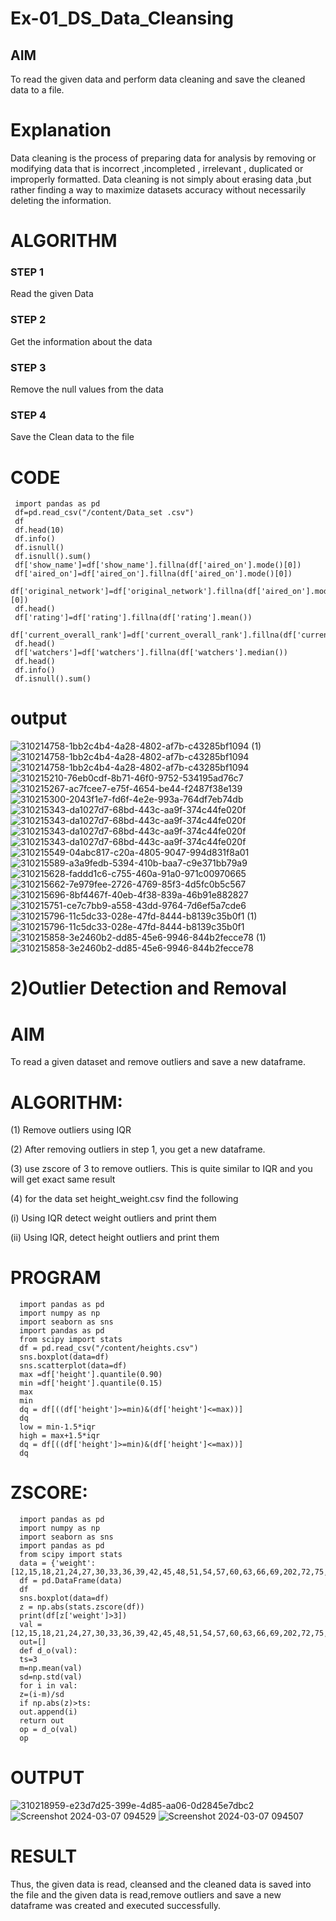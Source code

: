 # Ex-01_DS_Data_Cleansing


## AIM
To read the given data and perform data cleaning and save the cleaned data to a file. 

# Explanation
Data cleaning is the process of preparing data for analysis by removing or modifying data that is incorrect ,incompleted , irrelevant , duplicated or improperly formatted. 
Data cleaning is not simply about erasing data ,but rather finding a way to maximize datasets accuracy without necessarily deleting the information. 

# ALGORITHM
### STEP 1
Read the given Data
### STEP 2
Get the information about the data
### STEP 3
Remove the null values from the data
### STEP 4
Save the Clean data to the file

# CODE 
  
     import pandas as pd
     df=pd.read_csv("/content/Data_set .csv")
     df
     df.head(10)
     df.info()
     df.isnull()
     df.isnull().sum()
     df['show_name']=df['show_name'].fillna(df['aired_on'].mode()[0])
     df['aired_on']=df['aired_on'].fillna(df['aired_on'].mode()[0])
     df['original_network']=df['original_network'].fillna(df['aired_on'].mode()[0])
     df.head()
     df['rating']=df['rating'].fillna(df['rating'].mean())
     df['current_overall_rank']=df['current_overall_rank'].fillna(df['current_overall_rank'].mean
     df.head()
     df['watchers']=df['watchers'].fillna(df['watchers'].median())
     df.head()
     df.info()
     df.isnull().sum()

# output

![310214758-1bb2c4b4-4a28-4802-af7b-c43285bf1094 (1)](https://github.com/Mothykrishnan100/ODD2023-Datascience-Ex01/assets/160512502/e4dd3206-39fc-43b4-83aa-5cc7e7f3fdee)
![310214758-1bb2c4b4-4a28-4802-af7b-c43285bf1094](https://github.com/Mothykrishnan100/ODD2023-Datascience-Ex01/assets/160512502/e3bfb971-4f37-4232-9354-ddbb82eda8c9)
![310214758-1bb2c4b4-4a28-4802-af7b-c43285bf1094](https://github.com/Mothykrishnan100/ODD2023-Datascience-Ex01/assets/160512502/2b5c794a-0f11-43a4-9529-1f8ce5cf3f2e)
![310215210-76eb0cdf-8b71-46f0-9752-534195ad76c7](https://github.com/Mothykrishnan100/ODD2023-Datascience-Ex01/assets/160512502/b6cb3f0b-4e13-4dcc-9ae8-38d746f39cb8)
![310215267-ac7fcee7-e75f-4654-be44-f2487f38e139](https://github.com/Mothykrishnan100/ODD2023-Datascience-Ex01/assets/160512502/5584adf2-5eeb-406f-8ee8-191f2736e22a)
![310215300-2043f1e7-fd6f-4e2e-993a-764df7eb74db](https://github.com/Mothykrishnan100/ODD2023-Datascience-Ex01/assets/160512502/36a39d7d-fb1b-4697-9e9f-ec96dc3f2007)
![310215343-da1027d7-68bd-443c-aa9f-374c44fe020f](https://github.com/Mothykrishnan100/ODD2023-Datascience-Ex01/assets/160512502/a7b68596-c6b3-456d-ab77-61fea5fafb50)
![310215343-da1027d7-68bd-443c-aa9f-374c44fe020f](https://github.com/Mothykrishnan100/ODD2023-Datascience-Ex01/assets/160512502/8a976467-021b-4ffb-a79e-42cda7cee00d)
![310215343-da1027d7-68bd-443c-aa9f-374c44fe020f](https://github.com/Mothykrishnan100/ODD2023-Datascience-Ex01/assets/160512502/0473d45f-e910-4324-aad6-7b878907df60)
![310215343-da1027d7-68bd-443c-aa9f-374c44fe020f](https://github.com/Mothykrishnan100/ODD2023-Datascience-Ex01/assets/160512502/fc100e71-c851-4738-a6db-20b99952bdbb)
![310215549-04abc817-c20a-4805-9047-994d831f8a01](https://github.com/Mothykrishnan100/ODD2023-Datascience-Ex01/assets/160512502/f68b6d74-5344-4ca8-be2f-3b17bce90121)
![310215589-a3a9fedb-5394-410b-baa7-c9e371bb79a9](https://github.com/Mothykrishnan100/ODD2023-Datascience-Ex01/assets/160512502/12d4bad2-ffd2-431d-9499-bbc458278d36)
![310215628-faddd1c6-c755-460a-91a0-971c00970665](https://github.com/Mothykrishnan100/ODD2023-Datascience-Ex01/assets/160512502/dfa6dfda-beaf-4526-ad2f-3e3ce8366478)
![310215662-7e979fee-2726-4769-85f3-4d5fc0b5c567](https://github.com/Mothykrishnan100/ODD2023-Datascience-Ex01/assets/160512502/500bcfc5-be2d-4172-94a7-f04422a092fe)
![310215696-8bf4467f-40eb-4f38-839a-46b91e882827](https://github.com/Mothykrishnan100/ODD2023-Datascience-Ex01/assets/160512502/7162f6ec-3f08-40f8-b819-ec27c54fe3db)
![310215751-ce7c7bb9-a558-43dd-9764-7d6ef5a7cde6](https://github.com/Mothykrishnan100/ODD2023-Datascience-Ex01/assets/160512502/95ecfb40-c36b-4d77-a62d-46235ebf9a94)
![310215796-11c5dc33-028e-47fd-8444-b8139c35b0f1 (1)](https://github.com/Mothykrishnan100/ODD2023-Datascience-Ex01/assets/160512502/e5dd5046-f5a7-46f8-8dca-f27bd0eb042c)
![310215796-11c5dc33-028e-47fd-8444-b8139c35b0f1](https://github.com/Mothykrishnan100/ODD2023-Datascience-Ex01/assets/160512502/df743e36-66e3-436d-bb00-834828567729)
![310215858-3e2460b2-dd85-45e6-9946-844b2fecce78 (1)](https://github.com/Mothykrishnan100/ODD2023-Datascience-Ex01/assets/160512502/438fb7af-7f26-4d14-bb23-ebc63f0a3b69)
![310215858-3e2460b2-dd85-45e6-9946-844b2fecce78](https://github.com/Mothykrishnan100/ODD2023-Datascience-Ex01/assets/160512502/3ad59f36-b6d9-4a6f-9200-8f7220ba5183)

# 2)Outlier Detection and Removal

# AIM
To read a given dataset and remove outliers and save a new dataframe.

# ALGORITHM:
(1) Remove outliers using IQR

(2) After removing outliers in step 1, you get a new dataframe.

(3) use zscore of 3 to remove outliers. This is quite similar to IQR and you will get exact same result

(4) for the data set height_weight.csv find the following

(i) Using IQR detect weight outliers and print them

(ii) Using IQR, detect height outliers and print them

# PROGRAM
      import pandas as pd
      import numpy as np
      import seaborn as sns
      import pandas as pd
      from scipy import stats
      df = pd.read_csv("/content/heights.csv")
      sns.boxplot(data=df)
      sns.scatterplot(data=df)
      max =df['height'].quantile(0.90)
      min =df['height'].quantile(0.15)
      max
      min
      dq = df[((df['height']>=min)&(df['height']<=max))]
      dq
      low = min-1.5*iqr
      high = max+1.5*iqr
      dq = df[((df['height']>=min)&(df['height']<=max))]
      dq

# ZSCORE:
      import pandas as pd
      import numpy as np
      import seaborn as sns
      import pandas as pd
      from scipy import stats
      data = {'weight':[12,15,18,21,24,27,30,33,36,39,42,45,48,51,54,57,60,63,66,69,202,72,75,78,81,84,232,87,90,93,96,99,258]}
      df = pd.DataFrame(data)
      df
      sns.boxplot(data=df)
      z = np.abs(stats.zscore(df))
      print(df[z['weight']>3])
      val =[12,15,18,21,24,27,30,33,36,39,42,45,48,51,54,57,60,63,66,69,202,72,75,78,81,84,232,87,90,93,96,99,258]
      out=[]
      def d_o(val):
      ts=3
      m=np.mean(val)
      sd=np.std(val)    
      for i in val:
      z=(i-m)/sd
      if np.abs(z)>ts:
      out.append(i)
      return out
      op = d_o(val)
      op

# OUTPUT
![310218959-e23d7d25-399e-4d85-aa06-0d2845e7dbc2](https://github.com/Mothykrishnan100/ODD2023-Datascience-Ex01/assets/160512502/d3414cc1-7d2e-4261-886a-f8e23854e7bf)
![Screenshot 2024-03-07 094529](https://github.com/Mothykrishnan100/ODD2023-Datascience-Ex01/assets/160512502/c1d105e1-5e56-433d-b0aa-9c0a78dcea7f)
![Screenshot 2024-03-07 094507](https://github.com/Mothykrishnan100/ODD2023-Datascience-Ex01/assets/160512502/b4b7dada-45c3-463a-8380-44df29c1a6fc)
# RESULT
Thus, the given data is read, cleansed and the cleaned data is saved into the file and the given data is read,remove outliers and save a new dataframe was created and executed successfully.
